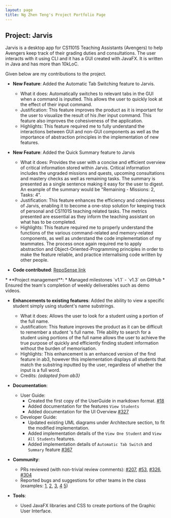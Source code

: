 ```yaml
---
layout: page
title: Ng Zhen Teng's Project Portfolio Page
---
```


## Project: Jarvis

Jarvis is a desktop app for CS1101S Teaching Assistants (Avengers) to help Avengers keep track of their grading duties and consultations.
The user interacts with it using CLI and it has a GUI created with JavaFX. It is written in Java and has more than 10kLoC.

Given below are my contributions to the project.

* **New Feature**: Added the Automatic Tab Switching feature to Jarvis.
  * What it does: Automatically switches to relevant tabs in the GUI when a command is inputted. This allows the user to quickly look at the effect of their input command.
  * Justification: This feature improves the product as it is important for the user to visualize the result of his
  /her input command. This feature also improves the cohesiveness of the application.
  * Highlights: This feature required me to fully understand the interactions between GUI and non-GUI
   components as well as the importance of abstraction principles in the implementation of new features.
   
* **New Feature**: Added the Quick Summary feature to Jarvis
     * What it does: Provides the user with a concise and efficient overview of critical information stored
      within Jarvis. Critical information includes the ungraded missions and quests, upcoming consultations and
      mastery checks as well as remaining tasks. The summary is presented as a single sentence making it easy for the
       user to digest. An example of the summary would be "Remaining - Missions: 2, Tasks: 4".
     * Justification: This feature enhances the efficiency and cohesiveness of Jarvis, enabling it to become a one-stop
      solution for keeping track of personal and CS1101S teaching related tasks. The metrics presented are essential
       as they inform the teaching assistant on what has to be completed.
     * Highlights: This feature required me to properly understand the functions of the various command-related and
      memory-related components, as well as understand the code implementation of my teammates. The process once again
       required me to apply abstraction and Object-Oriented-Programming principles in order to make the feature
        reliable, and practice internalising code written by other people.

* **Code contributed**: [RepoSense link](https://nus-cs2103-ay2021s1.github.io/tp-dashboard/#breakdown=true&search=ngzhenteng)

<div style="page-break-after: always;"></div>
* **Project management**:
  * Managed milestones `v1.1` - `v1.3` on GitHub
  * Ensured the team's completion of weekly deliverables such as demo videos.

* **Enhancements to existing features**: Added the ability to view a specific student simply using student's name
 substrings.
    * What it does: Allows the user to look for a student using a portion of the full name.
    * Justification: This feature improves the product as it can be difficult to remember a student
    's full name. THe ability to search for a student using portions of the full name allows the user to achieve the
     true purpose of quickly and efficiently finding student information without the burden of memorisation.
    * Highlights: This enhancement is an enhanced version of the find feature in ab3, however this implementation
     displays all students that match the substring inputted by the user, regardless of whether the input is a full word.
    * Credits: *{adapted from ab3}*

* **Documentation**:
  * User Guide:
    * Created the first copy of the UserGuide in markdown format. [\#18](https://github.com/AY2021S1-CS2103T-W11-2/tp/pull/18)
    * Added documentation for the features `View Students`
    * Added documentation for the UI Overview [\#327](https://github.com/AY2021S1-CS2103T-W11-2/tp/pull/327)
  * Developer Guide:
    * Updated existing UML diagrams under Architecture section, to fit the modified implementation.
    * Added implementation details of the `View One Student` and `View All Students` features.
    * Added implementation details of `Automatic Tab Switch` and `Summary` feature [\#367](https://github.com/AY2021S1-CS2103T-W11-2/tp/pull/367)

* **Community**:
  * PRs reviewed (with non-trivial review comments): [\#207](https://github.com/AY2021S1-CS2103T-W11-2/tp/pull/207
  ), [\#53](https://github.com/AY2021S1-CS2103T-W11-2/tp/pull/53), [\#326](https://github.com/AY2021S1-CS2103T-W11-2/tp/pull/326), [\#304](https://github.com/AY2021S1-CS2103T-W11-2/tp/pull/304)
  * Reported bugs and suggestions for other teams in the class (examples: [1](https://github.com/AY2021S1-CS2103T-T11-4/tp/issues/249), [2](https://github.com/AY2021S1-CS2103T-T11-4/tp/issues/258), [3](https://github.com/AY2021S1-CS2103T-T11-4/tp/issues/255), [4](https://github.com/AY2021S1-CS2103T-T11-4/tp/issues/250) [5](https://github.com/AY2021S1-CS2103T-T11-4/tp/issues/253))

* **Tools**:
  * Used JavaFX libraries and CSS to create portions of the Graphic User Interface.
